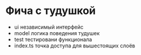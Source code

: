 # Фича с тудушкой

- ui независимый интерфейс
- model логика поведения тудушек
- test тестировани функционала
- index.ts точка доступа для вышестоящих слоёв
